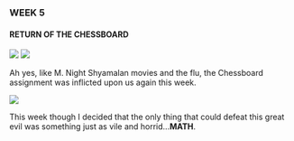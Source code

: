 ### WEEK 5

#### RETURN OF THE CHESSBOARD

<img src="http://i.imgur.com/bJcII6E.gif" />
<img src="http://i.imgur.com/ySDkC87.gif" />

Ah yes, like M. Night Shyamalan movies and the flu, the Chessboard assignment was inflicted upon us again this week. 

<img src="http://vignette2.wikia.nocookie.net/glee/images/f/f2/Why%3F%3F%3F.gif/revision/latest?cb=20130324032428" />

This week though I decided that the only thing that could defeat this great evil was something just as vile and horrid...<strong>MATH</strong>. 
